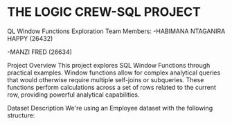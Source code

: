 # THE LOGIC CREW-SQL PROJECT
QL Window Functions Exploration
Team Members:
-HABIMANA NTAGANIRA HAPPY (26432)

-MANZI FRED (26634)

Project Overview
This project explores SQL Window Functions through practical examples. Window functions allow for complex analytical queries that would otherwise require multiple self-joins or subqueries. These functions perform calculations across a set of rows related to the current row, providing powerful analytical capabilities.

Dataset Description
We're using an Employee dataset with the following structure:


